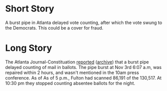 # Short Story

A burst pipe in Atlanta delayed vote counting, after which the vote swung to the Democrats. This could be a cover for fraud.

# Long Story

The Atlanta Journal-Constituation [reported](https://www.ajc.com/news/atlanta-news/fulton-election-results-delayed-after-pipe-bursts-in-room-with-ballots/4T3KPQV7PBEX3JVAIGJBNBSVJY/) ([archive](https://web.archive.org/web/20201104114941/https://www.ajc.com/news/atlanta-news/fulton-election-results-delayed-after-pipe-bursts-in-room-with-ballots/4T3KPQV7PBEX3JVAIGJBNBSVJY/)) that a burst pipe delayed counting of mail in ballots. The pipe burst at Nov 3rd 6:07 a.m, was repaired within 2 hours, and wasn't mentioned in the 10am press conference. As of As of 5 p.m., Fulton had scanned 86,191 of the 130,517. At 10:30 pm they stopped counting absentee ballots for the night.
